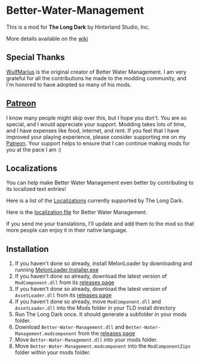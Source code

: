 # Better-Water-Management

This is a mod for **The Long Dark** by Hinterland Studio, Inc.

More details available on the [wiki](https://github.com/ds5678/Better-Water-Management/wiki)

## Special Thanks

[WulfMarius](https://github.com/WulfMarius) is the original creator of Better Water Management. I am very grateful for all the contributions he made to the modding community, and I'm honored to have adopted so many of his mods.

## [Patreon](https://www.patreon.com/ds5678)

I know many people might skip over this, but I hope you don't. You are so special, and I would appreciate your support. Modding takes lots of time, and I have expenses like food, internet, and rent. If you feel that I have improved your playing experience, please consider supporting me on my [Patreon](https://www.patreon.com/ds5678). Your support helps to ensure that I can continue making mods for you at the pace I am :)

## Localizations

You can help make Better Water Management even better by contributing to its localized text entries!

Here is a list of the [Localizations](https://github.com/ds5678/ModComponent/wiki/Localizations) currently supported by The Long Dark.

Here is the [localization file](https://github.com/ds5678/Better-Water-Management/blob/master/Unity/Assets/Localization.json) for Better Water Management.

If you send me your translations, I'll update and add them to the mod so that more people can enjoy it in their native language.

## Installation

1. If you haven't done so already, install MelonLoader by downloading and running [MelonLoader.Installer.exe](https://github.com/HerpDerpinstine/MelonLoader/releases/latest/download/MelonLoader.Installer.exe)
2. If you haven't done so already, download the latest version of `ModComponent.dll` from its [releases page](https://github.com/ds5678/ModComponent/releases)
3. If you haven't done so already, download the latest version of `AssetLoader.dll` from its [releases page](https://github.com/ds5678/AssetLoader/releases)
4. If you haven't done so already, move `ModComponent.dll` and `AssetLoader.dll` into the Mods folder in your TLD install directory
5. Run The Long Dark once. It should generate a subfolder in your mods folder.
6. Download `Better-Water-Management.dll` and `Better-Water-Management.modcomponent` from the [releases page](https://github.com/ds5678/Better-Water-Management/releases)
7. Move `Better-Water-Management.dll` into your mods folder.
8. Move `Better-Water-Management.modcomponent` into the `ModComponentZips` folder within your mods folder.
